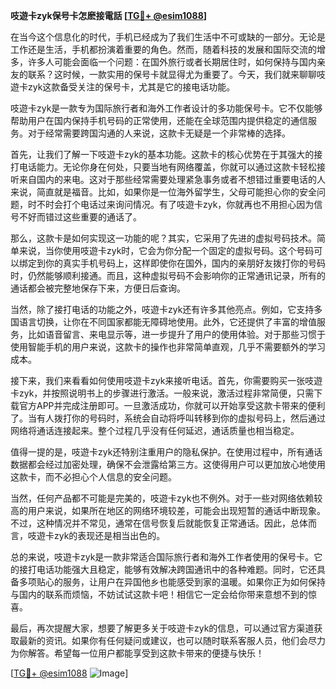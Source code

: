 **吱遊卡zyk保号卡怎麽接電話 [[TG💪+ @esim1088](https://t.me/s/esim1088)]**

在当今这个信息化的时代，手机已经成为了我们生活中不可或缺的一部分。无论是工作还是生活，手机都扮演着重要的角色。然而，随着科技的发展和国际交流的增多，许多人可能会面临一个问题：在国外旅行或者长期居住时，如何保持与国内亲友的联系？这时候，一款实用的保号卡就显得尤为重要了。今天，我们就来聊聊吱遊卡zyk这款备受关注的保号卡，尤其是它的接电话功能。

吱遊卡zyk是一款专为国际旅行者和海外工作者设计的多功能保号卡。它不仅能够帮助用户在国内保持手机号码的正常使用，还能在全球范围内提供稳定的通信服务。对于经常需要跨国沟通的人来说，这款卡无疑是一个非常棒的选择。

首先，让我们了解一下吱遊卡zyk的基本功能。这款卡的核心优势在于其强大的接打电话能力。无论你身在何处，只要当地有网络覆盖，你就可以通过这款卡轻松接听来自国内的来电。这对于那些经常需要处理紧急事务或者不想错过重要电话的人来说，简直就是福音。比如，如果你是一位海外留学生，父母可能担心你的安全问题，时不时会打个电话过来询问情况。有了吱遊卡zyk，你就再也不用担心因为信号不好而错过这些重要的通话了。

那么，这款卡是如何实现这一功能的呢？其实，它采用了先进的虚拟号码技术。简单来说，当你使用吱遊卡zyk时，它会为你分配一个固定的虚拟号码。这个号码可以绑定到你的真实手机号码上，这样即使你在国外，国内的亲朋好友拨打你的号码时，仍然能够顺利接通。而且，这种虚拟号码不会影响你的正常通讯记录，所有的通话都会被完整地保存下来，方便日后查询。

当然，除了接打电话的功能之外，吱遊卡zyk还有许多其他亮点。例如，它支持多国语言切换，让你在不同国家都能无障碍地使用。此外，它还提供了丰富的增值服务，比如语音留言、来电显示等，进一步提升了用户的使用体验。对于那些习惯于使用智能手机的用户来说，这款卡的操作也非常简单直观，几乎不需要额外的学习成本。

接下来，我们来看看如何使用吱遊卡zyk来接听电话。首先，你需要购买一张吱遊卡zyk，并按照说明书上的步骤进行激活。一般来说，激活过程非常简便，只需下载官方APP并完成注册即可。一旦激活成功，你就可以开始享受这款卡带来的便利了。当有人拨打你的号码时，系统会自动将呼叫转移到你的虚拟号码上，然后通过网络将通话连接起来。整个过程几乎没有任何延迟，通话质量也相当稳定。

值得一提的是，吱遊卡zyk还特别注重用户的隐私保护。在使用过程中，所有通话数据都会经过加密处理，确保不会泄露给第三方。这使得用户可以更加放心地使用这款卡，而不必担心个人信息的安全问题。

当然，任何产品都不可能是完美的，吱遊卡zyk也不例外。对于一些对网络依赖较高的用户来说，如果所在地区的网络环境较差，可能会出现短暂的通话中断现象。不过，这种情况并不常见，通常在信号恢复后就能恢复正常通话。因此，总体而言，吱遊卡zyk的表现还是相当出色的。

总的来说，吱遊卡zyk是一款非常适合国际旅行者和海外工作者使用的保号卡。它的接打电话功能强大且稳定，能够有效解决跨国通讯中的各种难题。同时，它还具备多项贴心的服务，让用户在异国他乡也能感受到家的温暖。如果你正为如何保持与国内的联系而烦恼，不妨试试这款卡吧！相信它一定会给你带来意想不到的惊喜。

最后，再次提醒大家，想要了解更多关于吱遊卡zyk的信息，可以通过官方渠道获取最新的资讯。如果你有任何疑问或建议，也可以随时联系客服人员，他们会尽力为你解答。希望每一位用户都能享受到这款卡带来的便捷与快乐！

[[TG💪+ @esim1088](https://t.me/s/esim1088) ![Image](https://i.postimg.cc/4NQfJmqS/Snipaste-2025-05-13-00-14-12.png)]